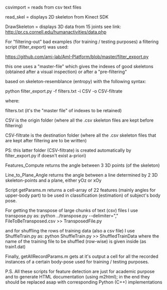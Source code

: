 csvimport 	= reads from csv text files

read_skel 	= displays 2D skeleton from Kinect SDK

DrawSkeleton 	= displays 3D data from 15 joints see link: http://pr.cs.cornell.edu/humanactivities/data.php

For "filtering-out" bad examples (for training / testing purposes) a  filtering script (filter_export) was used:

https://github.com/ami-lab/AmI-Platform/blob/master/filter_export.py
 
 this one uses a "master-file" which gives the indexes of good skeletons (obtained after a visual inspection) or after a "pre-filtering" 
 
based  on skeleton-resemblance (entropy) with the following syntax:
  
python filter_export.py -f filters.txt -i CSV -o CSV-filtrate
  
where:
  
filters.txt (it's the  "master file" of indexes to be retained)
  
CSV is the origin folder (where all the .csv skeleton files are kept before filtering) 
  
CSV-filtrate is the destination folder (where all the .csv skeleton files that are kept after filtering are to be written) 

PS: this latter folder (CSV-filtrate) is created automatically by filter_export.py if doesn't exist a-priori)
 
Features_Compute returns the angle between 3 3D points (of the skeleton)

Line_to_Plane_Angle returns the angle between a line determined by 2 3D skeleton-points and a plane, either yOz or xOy

Script getParams.m returns a cell-array of 22 features (mainly angles for upper-body part) to be used in classification (estimation) of subject's body pose.

For getting the transpose of large chunks of text (csv) files I use transpose.py as:
python ../transpose.py --delimiter="," FileToBeTransposed.csv >> TransposedFile.py

and for shuffling the rows of training data (also a csv file) I use ShuffleTrain.py as:
python ShuffleTrain.py  >> ShuffledTrainData
where the name of the training file to be shuffled (row-wise) is given inside (as train1.dat) 

Finally, getAllRecordParams.m gets at it's output a cell for all the recorded instances of a certain body-pose used for training / testing purposes.

P.S. All these  scripts for feature detection are just for academic purpose and to generate HTML 
documentation (using m2html); in the end they should be replaced asap with corresponding Python (C++) implementations

